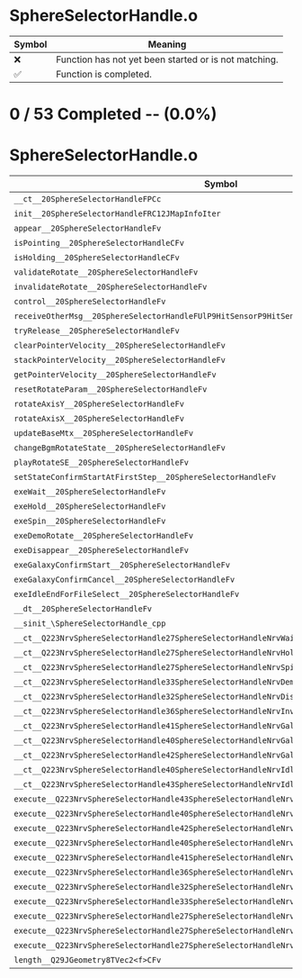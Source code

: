# SphereSelectorHandle.o
| Symbol | Meaning 
| ------------- | ------------- 
| :x: | Function has not yet been started or is not matching. 
| :white_check_mark: | Function is completed. 


# 0 / 53 Completed -- (0.0%)
# SphereSelectorHandle.o
| Symbol | Decompiled? |
| ------------- | ------------- |
| `__ct__20SphereSelectorHandleFPCc` | :x: |
| `init__20SphereSelectorHandleFRC12JMapInfoIter` | :x: |
| `appear__20SphereSelectorHandleFv` | :x: |
| `isPointing__20SphereSelectorHandleCFv` | :x: |
| `isHolding__20SphereSelectorHandleCFv` | :x: |
| `validateRotate__20SphereSelectorHandleFv` | :x: |
| `invalidateRotate__20SphereSelectorHandleFv` | :x: |
| `control__20SphereSelectorHandleFv` | :x: |
| `receiveOtherMsg__20SphereSelectorHandleFUlP9HitSensorP9HitSensor` | :x: |
| `tryRelease__20SphereSelectorHandleFv` | :x: |
| `clearPointerVelocity__20SphereSelectorHandleFv` | :x: |
| `stackPointerVelocity__20SphereSelectorHandleFv` | :x: |
| `getPointerVelocity__20SphereSelectorHandleFv` | :x: |
| `resetRotateParam__20SphereSelectorHandleFv` | :x: |
| `rotateAxisY__20SphereSelectorHandleFv` | :x: |
| `rotateAxisX__20SphereSelectorHandleFv` | :x: |
| `updateBaseMtx__20SphereSelectorHandleFv` | :x: |
| `changeBgmRotateState__20SphereSelectorHandleFv` | :x: |
| `playRotateSE__20SphereSelectorHandleFv` | :x: |
| `setStateConfirmStartAtFirstStep__20SphereSelectorHandleFv` | :x: |
| `exeWait__20SphereSelectorHandleFv` | :x: |
| `exeHold__20SphereSelectorHandleFv` | :x: |
| `exeSpin__20SphereSelectorHandleFv` | :x: |
| `exeDemoRotate__20SphereSelectorHandleFv` | :x: |
| `exeDisappear__20SphereSelectorHandleFv` | :x: |
| `exeGalaxyConfirmStart__20SphereSelectorHandleFv` | :x: |
| `exeGalaxyConfirmCancel__20SphereSelectorHandleFv` | :x: |
| `exeIdleEndForFileSelect__20SphereSelectorHandleFv` | :x: |
| `__dt__20SphereSelectorHandleFv` | :x: |
| `__sinit_\SphereSelectorHandle_cpp` | :x: |
| `__ct__Q223NrvSphereSelectorHandle27SphereSelectorHandleNrvWaitFv` | :x: |
| `__ct__Q223NrvSphereSelectorHandle27SphereSelectorHandleNrvHoldFv` | :x: |
| `__ct__Q223NrvSphereSelectorHandle27SphereSelectorHandleNrvSpinFv` | :x: |
| `__ct__Q223NrvSphereSelectorHandle33SphereSelectorHandleNrvDemoRotateFv` | :x: |
| `__ct__Q223NrvSphereSelectorHandle32SphereSelectorHandleNrvDisappearFv` | :x: |
| `__ct__Q223NrvSphereSelectorHandle36SphereSelectorHandleNrvInvalidRotateFv` | :x: |
| `__ct__Q223NrvSphereSelectorHandle41SphereSelectorHandleNrvGalaxyConfirmStartFv` | :x: |
| `__ct__Q223NrvSphereSelectorHandle40SphereSelectorHandleNrvGalaxyConfirmWaitFv` | :x: |
| `__ct__Q223NrvSphereSelectorHandle42SphereSelectorHandleNrvGalaxyConfirmCancelFv` | :x: |
| `__ct__Q223NrvSphereSelectorHandle40SphereSelectorHandleNrvIdleForFileSelectFv` | :x: |
| `__ct__Q223NrvSphereSelectorHandle43SphereSelectorHandleNrvIdleEndForFileSelectFv` | :x: |
| `execute__Q223NrvSphereSelectorHandle43SphereSelectorHandleNrvIdleEndForFileSelectCFP5Spine` | :x: |
| `execute__Q223NrvSphereSelectorHandle40SphereSelectorHandleNrvIdleForFileSelectCFP5Spine` | :x: |
| `execute__Q223NrvSphereSelectorHandle42SphereSelectorHandleNrvGalaxyConfirmCancelCFP5Spine` | :x: |
| `execute__Q223NrvSphereSelectorHandle40SphereSelectorHandleNrvGalaxyConfirmWaitCFP5Spine` | :x: |
| `execute__Q223NrvSphereSelectorHandle41SphereSelectorHandleNrvGalaxyConfirmStartCFP5Spine` | :x: |
| `execute__Q223NrvSphereSelectorHandle36SphereSelectorHandleNrvInvalidRotateCFP5Spine` | :x: |
| `execute__Q223NrvSphereSelectorHandle32SphereSelectorHandleNrvDisappearCFP5Spine` | :x: |
| `execute__Q223NrvSphereSelectorHandle33SphereSelectorHandleNrvDemoRotateCFP5Spine` | :x: |
| `execute__Q223NrvSphereSelectorHandle27SphereSelectorHandleNrvSpinCFP5Spine` | :x: |
| `execute__Q223NrvSphereSelectorHandle27SphereSelectorHandleNrvHoldCFP5Spine` | :x: |
| `execute__Q223NrvSphereSelectorHandle27SphereSelectorHandleNrvWaitCFP5Spine` | :x: |
| `length__Q29JGeometry8TVec2<f>CFv` | :x: |
